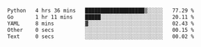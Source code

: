 <!--START_SECTION:waka-->

```txt
Python   4 hrs 36 mins   ███████████████████▒░░░░░   77.29 %
Go       1 hr 11 mins    █████░░░░░░░░░░░░░░░░░░░░   20.11 %
YAML     8 mins          ▓░░░░░░░░░░░░░░░░░░░░░░░░   02.43 %
Other    0 secs          ░░░░░░░░░░░░░░░░░░░░░░░░░   00.15 %
Text     0 secs          ░░░░░░░░░░░░░░░░░░░░░░░░░   00.02 %
```

<!--END_SECTION:waka-->
